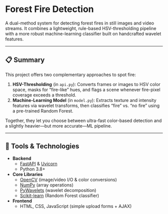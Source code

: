 # Forest Fire Detection

A dual-method system for detecting forest fires in still images and video streams. It combines a lightweight, rule-based HSV-thresholding pipeline with a more robust machine-learning classifier built on handcrafted wavelet features.

---

## 📋 Summary

This project offers two complementary approaches to spot fire:
1. **HSV-Thresholding** (in `api.py`): Converts frames or images to HSV color space, masks for “fire-like” hues, and flags a scene whenever fire-pixel coverage exceeds a threshold.  
2. **Machine-Learning Model** (in `model.py`): Extracts texture and intensity features via wavelet transforms, then classifies “fire” vs. “no fire” using a pre-trained Random Forest.

Together, they let you choose between ultra-fast color-based detection and a slightly heavier—but more accurate—ML pipeline.

---

## 🔧 Tools & Technologies

- **Backend**  
  - [FastAPI](https://fastapi.tiangolo.com/) & [Uvicorn](https://www.uvicorn.org/)  
  - Python 3.8+  
- **Core Libraries**  
  - [OpenCV](https://opencv.org/) (image/video I/O & color conversions)  
  - [NumPy](https://numpy.org/) (array operations)  
  - [PyWavelets](https://pywavelets.readthedocs.io/) (wavelet decomposition)  
  - [Scikit-learn](https://scikit-learn.org/) (Random Forest classifier)  
- **Frontend**  
  - HTML, CSS, JavaScript (simple upload forms + AJAX)



